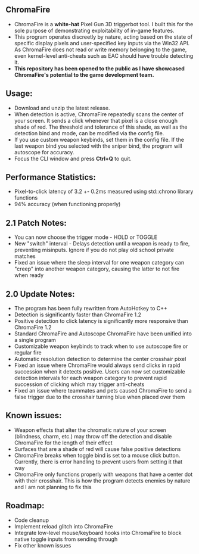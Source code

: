 ChromaFire
------------------------------------------------------------------
- ChromaFire is a **white-hat** Pixel Gun 3D triggerbot tool. I
built this for the sole purpose of demonstrating exploitability of
in-game features.
- This program operates discreetly by nature, acting based on the
state of specific display pixels and user-specified key inputs via
the Win32 API. As ChromaFire does not read or write memory
belonging to the game, even kernel-level anti-cheats such as EAC
should have trouble detecting it.
- **This repository has been opened to the **public** as I have
showcased ChromaFire's potential to the game development team.**

Usage:
------------------------------------------------------------------
- Download and unzip the latest release.
- When detection is active, ChromaFire repeatedly scans the center 
of your screen. It sends a click whenever that pixel is a close 
enough shade of red. The threshold and tolerance of this shade, as
well as the detection bind and mode, can be modified via the 
config file.
- If you use custom weapon keybinds, set them in the config file.
If the last weapon bind you selected with the sniper bind, the 
program will autoscope for accuracy.
- Focus the CLI window and press **Ctrl+Q** to quit.

Performance Statistics:
------------------------------------------------------------------
- Pixel-to-click latency of 3.2 +- 0.2ms measured using std::chrono
library functions
- 94% accuracy (when functioning properly)

2.1 Patch Notes:
------------------------------------------------------------------
- You can now choose the trigger mode - HOLD or TOGGLE
- New "switch" interval - Delays detection until a weapon is ready to fire, preventing misinputs. Ignore if you do not play old school
private matches
- Fixed an issue where the sleep interval for one weapon category 
can "creep" into another weapon category, causing the latter to not 
fire when ready

2.0 Update Notes:
------------------------------------------------------------------
- The program has been fully rewritten from AutoHotkey to C++
- Detection is significantly faster than ChromaFire 1.2
- Positive detection to click latency is significantly more 
responsive than ChromaFire 1.2
- Standard ChromaFire and Autoscope ChromaFire have been unified
into a single program
- Customizable weapon keybinds to track when to use autoscope fire
or regular fire
- Automatic resolution detection to determine the center crosshair
pixel
- Fixed an issue where ChromaFire would always send clicks in rapid 
succession when it detects positive. Users can now set customizable 
detection intervals for each weapon category to prevent rapid 
succession of clicking which may trigger anti-cheats
- Fixed an issue where teammates and pets caused ChromaFire to 
send a false trigger due to the crosshair turning blue when placed 
over them
  
Known issues:
------------------------------------------------------------------
- Weapon effects that alter the chromatic nature of your screen
(blindness, charm, etc.) may throw off the detection and disable
ChromaFire for the length of their effect
- Surfaces that are a shade of red will cause false positive
detections
- ChromaFire breaks when toggle bind is set to a mouse click 
button. Currently, there is error handling to prevent users from 
setting it that way
- ChromaFire only functions properly with weapons that have a 
center dot with their crosshair. This is how the program detects
enemies by nature and I am not planning to fix this

Roadmap:
------------------------------------------------------------------
- Code cleanup
- Implement reload glitch into ChromaFire
- Integrate low-level mouse/keyboard hooks into ChromaFire to
block native toggle inputs from sending through
- Fix other known issues
